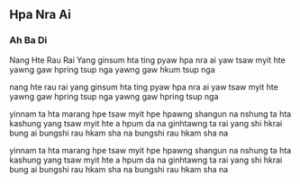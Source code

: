 ## Hpa Nra Ai

### Ah Ba Di

Nang Hte Rau Rai Yang
ginsum hta ting pyaw
hpa nra ai yaw
tsaw myit hte
yawng gaw hpring tsup nga
yawng gaw hkum tsup nga

nang hte rau rai yang
ginsum hta ting pyaw
hpa nra ai yaw
tsaw myit hte yawng gaw hpring tsup nga
yawng gaw hpring tsup nga

yinnam ta hta
marang hpe tsaw myit hpe
hpawng shangun na
nshung ta hta
kashung yang tsaw myit hte
a hpum da na
ginhtawng ta rai yang
shi hkrai bung ai bungshi rau hkam sha na
bungshi rau hkam sha na

yinnam ta hta
marang hpe tsaw myit hpe
hpawng shangun na
nshung ta hta
kashung yang tsaw myit hte
a hpum da na
ginhtawng ta rai yang
shi hkrai bung ai bungshi rau hkam sha na
bungshi rau hkam sha na
